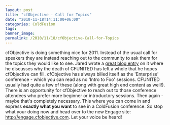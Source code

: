 ```yaml
---
layout: post
title: "cfObjective - Call for Topics"
date: "2010-11-18T14:11:00+06:00"
categories: ColdFusion 
tags: 
banner_image: 
permalink: /2010/11/18/cfObjective-Call-for-Topics
---
```


cfObjective is doing something nice for 2011. Instead of the usual call for speakers they are instead reaching out to the community to ask them for the topics they would like to see. Jared wrote a <a href="http://www.web-relevant.com/index.cfm/2010/11/18/cfObjective-2011-Doing-things-a-bit-differently-and-need-your-help">great blog entry</a> on it where he discusses why the death of CFUNITED has left a whole that he hopes cfObjective can fill. cfObjective has always billed itself as the 'Enterprise' conference - which you can read as no 'Intro to Foo' sessions. CFUNITED usually had quite a few of these (along with great high end content as well!). There is an opportunity for cfObjective to reach out to those conference attendees who prefer more beginner or introductory sessions. Then again - maybe that's completely necessary. This where you can come in and express <b>exactly what you want</b> to see in a ColdFusion conference. So stop what your doing now and head over to the new Engage site: <a href="http://engage.cfobjective.com/index.cfm/main/">http://engage.cfobjective.com</a>. Let your voice be heard!